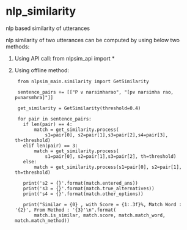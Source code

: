 # nlp_similarity
nlp based similarity of utterances

nlp similarity of two utterances can be computed by using below two methods:
1. Using API call:
  from nlpsim_api import *
  
2. Using offline method:
            
        from nlpsim_main.similarity import GetSimilarity
        
        sentence_pairs += [["P v narsimharao", "[pv narsimha rao, pvnarsmhra]"]]
        
        get_similarity = GetSimilarity(threshold=0.4)
        
        for pair in sentence_pairs:
          if len(pair) == 4:
              match = get_similarity.process(
                  s1=pair[0], s2=pair[1],s3=pair[2],s4=pair[3], th=threshold)
          elif len(pair) == 3:
              match = get_similarity.process(
                  s1=pair[0], s2=pair[1],s3=pair[2], th=threshold)
          else:
              match = get_similarity.process(s1=pair[0], s2=pair[1], th=threshold)
              
          print('s2 = {}'.format(match.entered_ans))
          print('s3 = {}'.format(match.true_alternatives))
          print('s4 = {}'.format(match.other_options))

          print("Similar = {0} , with Score = {1:.3f}%, Match Word : '{2}', From Method : '{3}'\n".format(
              match.is_similar, match.score, match.match_word, match.match_method))
  
